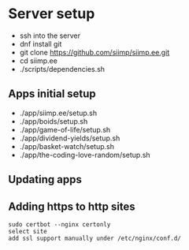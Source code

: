 # Server setup
* ssh into the server
* dnf install git
* git clone https://github.com/siimp/siimp.ee.git
* cd siimp.ee
* ./scripts/dependencies.sh

## Apps initial setup
* ./app/siimp.ee/setup.sh
* ./app/boids/setup.sh
* ./app/game-of-life/setup.sh
* ./app/dividend-yields/setup.sh
* ./app/basket-watch/setup.sh
* ./app/the-coding-love-random/setup.sh

## Updating apps

## Adding https to http sites
    sudo certbot --nginx certonly
    select site
    add ssl support manually under /etc/nginx/conf.d/
